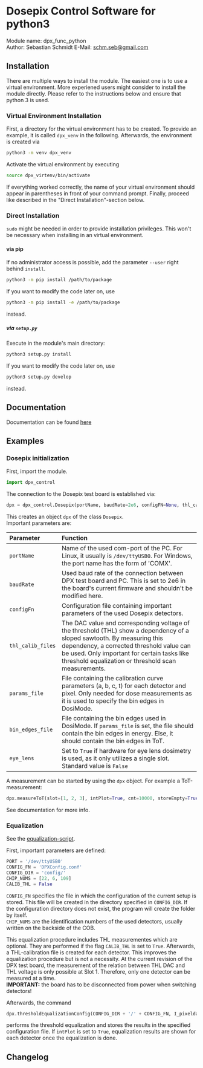 # Dosepix Control Software for python3
Module name: dpx\_func\_python  
Author: Sebastian Schmidt
E-Mail: schm.seb@gmail.com  

## Installation
There are multiple ways to install the module. The easiest one is to use a virtual environment. More experiened users might consider to install the module directly. Please refer to the instructions below and ensure that python 3 is used. 

### Virtual Environment Installation
First,  a directory for the virtual environment has to be created. To provide an example, it is called `dpx_venv` in the following.  Afterwards, the environment is created via

```bash
python3 -m venv dpx_venv
```
Activate the virtual environment by executing
```bash
source dpx_virtenv/bin/activate
```

If everything worked correctly, the name of your virtual environment should appear in parentheses in front of your command prompt. Finally, proceed like described in the "Direct Installation"-section below.

### Direct Installation
`sudo` might be needed in order to provide installation privileges. This won't be necessary when installing in an virtual environment. 

#### via pip
If no administrator access is possible, add the parameter `--user` right behind `install`.
```bash
python3 -m pip install /path/to/package
```
If you want to modify the code later on, use 
```bash
python3 -m pip install -e /path/to/package
```
instead.

##### via `setup.py`
Execute in the module's main directory:
```bash
python3 setup.py install
```
If you want to modify the code later on, use 
```bash
python3 setup.py develop
```
instead.

## Documentation
Documentation can be found [here](doc/_build/html/index.html)

## Examples
### Dosepix initialization
First, import the module.
```python
import dpx_control
```

The connection to the Dosepix test board is established via:
```python
dpx = dpx_control.Dosepix(portName, baudRate=2e6, configFN=None, thl_calib_files=None, params_file=None, bin_edges_file=None)
```

This creates an object `dpx` of the class `Dosepix`.  
Important parameters are:  

| Parameter | Function |
| :-------- | :------- |
| `portName`           | Name of the used com-port of the PC. For Linux, it usually is `/dev/ttyUSB0`. For Windows, the port name has the form of 'COMX'. |
| `baudRate`           | Used baud rate of the connection between DPX test board and PC. This is set to 2e6 in the board's current firmware and shouldn't be modified here. |
| `configFn`           | Configuration file containing important parameters of the used Dosepix detectors. |
| `thl_calib_files`    | The DAC value and corresponding voltage of the threshold (THL) show a dependency of a sloped sawtooth. By measuring this dependency, a corrected threshold value can be used. Only important for certain tasks like threshold equalization or threshold scan measurements. |
| `params_file`        | File containing the calibration curve parameters (a, b, c, t) for each detector and pixel. Only needed for dose measurements as it is used to specify the bin edges in DosiMode. |
| `bin_edges_file`     | File containing the bin edges used in DosiMode. If `params_file` is set, the file should contain the bin edges in energy. Else, it should contain the bin edges in ToT. |
| `eye_lens`           | Set to `True` if hardware for eye lens dosimetry is used, as it only utilizes a single slot. Standard value is `False` |

A measurement can be started by using the `dpx` object. For example a ToT-measurement:
```python
dpx.measureToT(slot=[1, 2, 3], intPlot=True, cnt=10000, storeEmpty=True, logTemp=True)
```
See documentation for more info.

### Equalization
See the [equalization-script](examples/equalization.py).

First, important parameters are defined:
```python
PORT = '/dev/ttyUSB0'
CONFIG_FN = 'DPXConfig.conf'
CONFIG_DIR = 'config/'
CHIP_NUMS = [22, 6, 109]
CALIB_THL = False
```
`CONFIG_FN` specifies the file in which the configuration of the current setup is stored. This file will be created in the directory specified in `CONFIG_DIR`.  If the configuration directory does not exist, the program will create the folder by itself.  
`CHIP_NUMS` are the identification numbers of the used detectors, usually written on the backside of the COB.  

This equalization procedure includes THL measurementes which are optional. They are performed if the flag `CALIB_THL` is set to `True`. Afterwards, a THL-calibration file is created for each detector. This improves the equalization procedure but is not a necessity. At the current revision of the DPX test board, the measurement of the relation between THL DAC and THL voltage is only possible at Slot 1. Therefore, only one detector can be measured at a time.  
**IMPORTANT:** the board has to be disconnected from power when switching detectors!  

Afterwards, the command 
```python
dpx.thresholdEqualizationConfig(CONFIG_DIR + '/' + CONFIG_FN, I_pixeldac=None, reps=1, intPlot=False, resPlot=True)
```
performs the threshold equalization and stores the results in the specified configuration file. If `intPlot` is set to `True`, equalization results are shown for each detector once the equalization is done.

## Changelog
